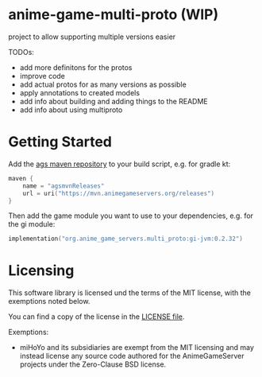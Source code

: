 # anime-game-multi-proto (WIP)
project to allow supporting multiple versions easier

TODOs:
* add more definitons for the protos
* improve code
* add actual protos for as many versions as possible
* apply annotations to created models
* add info about building and adding things to the README
* add info about using multiproto

# Getting Started
Add the [ags maven repository](https://mvn.animegameservers.org/#/releases) to your build script, e.g. for gradle kt: 
```kt
maven {
    name = "agsmvnReleases"
    url = uri("https://mvn.animegameservers.org/releases")
}
```

Then add the game module you want to use to your dependencies, e.g. for the gi module:
```kt
implementation("org.anime_game_servers.multi_proto:gi-jvm:0.2.32")
```

Licensing
=====

This software library is licensed und the terms of the MIT license, with the exemptions noted below.

You can find a copy of the license in the [LICENSE file](LICENSE).

Exemptions:
* miHoYo and its subsidiaries are exempt from the MIT licensing and may instead license any source code authored for the AnimeGameServer projects under the Zero-Clause BSD license.
